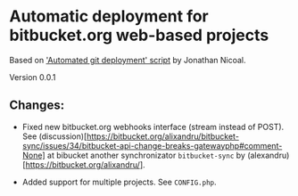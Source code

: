 
# Automatic deployment for bitbucket.org web-based projects

Based on ['Automated git deployment' script](http://jonathannicol.com/blog/2013/11/19/automated-git-deployments-from-bitbucket/) by Jonathan Nicoal.

Version 0.0.1

## Changes:

- Fixed new bitbucket.org webhooks interface (stream instead of POST). See (discussion)[https://bitbucket.org/alixandru/bitbucket-sync/issues/34/bitbucket-api-change-breaks-gatewayphp#comment-None] at bibucket another synchronizator `bitbucket-sync` by (alexandru)[https://bitbucket.org/alixandru/].

- Added support for multiple projects. See `CONFIG.php`.

